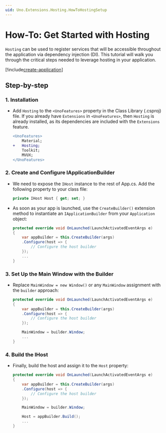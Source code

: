 ```yaml
---
uid: Uno.Extensions.Hosting.HowToHostingSetup
---
```

# How-To: Get Started with Hosting

`Hosting` can be used to register services that will be accessible throughout the application via dependency injection (DI). This tutorial will walk you through the critical steps needed to leverage hosting in your application.

[!include[create-application](../includes/create-application.md)]

## Step-by-step

### 1. Installation

* Add `Hosting` to the `<UnoFeatures>` property in the Class Library (.csproj) file. If you already have `Extensions` in `<UnoFeatures>`, then `Hosting` is already installed, as its dependencies are included with the `Extensions` feature.

    ```diff
    <UnoFeatures>
        Material;
    +   Hosting;
        Toolkit;
        MVUX;
    </UnoFeatures>
    ```

### 2. Create and Configure IApplicationBuilder

* We need to expose the `IHost` instance to the rest of App.cs. Add the following property to your class file:

    ```cs
    private IHost Host { get; set; }
    ```

* As soon as your app is launched, use the `CreateBuilder()` extension method to instantiate an `IApplicationBuilder` from your `Application` object:

    ```cs
    protected override void OnLaunched(LaunchActivatedEventArgs e)
    {
        var appBuilder = this.CreateBuilder(args)
        .Configure(host => {
            // Configure the host builder
        });
        ...
    }
    ```

### 3. Set Up the Main Window with the Builder

* Replace `MainWindow = new Window()` or any `MainWindow` assignment with the `builder` approach:

    ```cs
    protected override void OnLaunched(LaunchActivatedEventArgs e)
    {
        var appBuilder = this.CreateBuilder(args)
        .Configure(host => {
            // Configure the host builder
        });

        MainWindow = builder.Window;
        ...
    }
    ```

### 4. Build the IHost

* Finally, build the host and assign it to the `Host` property:

    ```cs
    protected override void OnLaunched(LaunchActivatedEventArgs e)
    {
        var appBuilder = this.CreateBuilder(args)
        .Configure(host => {
            // Configure the host builder
        });

        MainWindow = builder.Window;

        Host = appBuilder.Build();
        ...
    }
    ```

